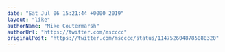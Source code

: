 ```yaml
---
date: "Sat Jul 06 15:21:44 +0000 2019"
layout: "like"
authorName: "Mike Coutermarsh"
authorUrl: "https://twitter.com/mscccc"
originalPost: "https://twitter.com/mscccc/status/1147526048785080320"
---
```

